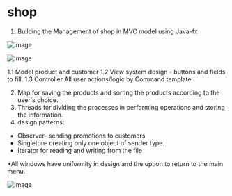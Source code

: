 # shop
1. Building the Management of shop in MVC model using Java-fx

![image](https://user-images.githubusercontent.com/49592750/197213789-ac8feaac-97b5-4ce1-bd4a-70e8e54b78c4.png)

![image](https://user-images.githubusercontent.com/49592750/197213863-be5eb5c0-a34a-4994-8455-7f2a685d4e1f.png)


1.1 Model product and customer
1.2 View system design - buttons and fields to fill.
1.3 Controller All user actions/logic by Command template.

2. Map for saving the products and sorting the products according to the user's choice.
3. Threads for dividing the processes in performing operations and storing the information.
4. design patterns:
- Observer- sending promotions to customers
- Singleton- creating only one object of sender type.
- Iterator for reading and writing from the file

*All windows have uniformity in design and the option to return to the main menu.

![image](https://user-images.githubusercontent.com/49592750/197214939-8259dccc-6189-439c-b26b-17e7b7238b4b.png)
